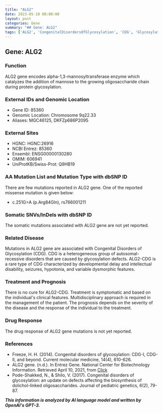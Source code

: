 ```yaml
---
title: "ALG2"
date: 2023-05-10 00:00:00
layout: post
categories: Gene
summary: "## Gene: ALG2"
tags: ['ALG2', 'CongenitalDisordersOfGlycosylation', 'CDG', 'GlycosylationDefects', 'MissenseMutation', 'SymptomaticTreatment', 'MultidisciplinaryApproach', 'Prognosis']
---
```


## Gene: ALG2

### Function

ALG2 gene encodes alpha-1,3-mannosyltransferase enzyme which catalyzes the addition of mannose to the growing oligosaccharide chain during protein glycosylation.

### External IDs and Genomic Location

- Gene ID: 85360
- Genomic Location: Chromosome 9q22.33
- Aliases: MGC46125, DKFZp686P2095

### External Sites

- HGNC: HGNC:26916
- NCBI Entrez: 85360
- Ensembl: ENSG00000130280
- OMIM: 606941
- UniProtKB/Swiss-Prot: Q9HB19

### AA Mutation List and Mutation Type with dbSNP ID

There are few mutations reported in ALG2 gene. One of the reported missense mutation is given below:

- c.251G>A (p.Arg84Gln), rs766001211

### Somatic SNVs/InDels with dbSNP ID

The somatic mutations associated with ALG2 gene are not yet reported.

### Related Disease

Mutations in ALG2 gene are associated with Congenital Disorders of Glycosylation (CDG). CDG is a heterogeneous group of autosomal-recessive disorders that are caused by glycosylation defects. ALG2-CDG is a rare type of CDG characterized by developmental delay and intellectual disability, seizures, hypotonia, and variable dysmorphic features.

### Treatment and Prognosis

There is no cure for ALG2-CDG. Treatment is symptomatic and based on the individual's clinical features. Multidisciplinary approach is required in the management of the patient. The prognosis depends on the severity of the disease and the response of the individual to the treatment.

### Drug Response

The drug response of ALG2 gene mutations is not yet reported.

### References

- Freeze, H. H. (2014). Congenital disorders of glycosylation: CDG-I, CDG-II, and beyond. Current molecular medicine, 14(4), 610-626.
- ALG2 gene. (n.d.). In Entrez Gene. National Center for Biotechnology Information. Retrieved April 10, 2021, from [Click](https://www.ncbi.nlm.nih.gov/gene/85360)
- Pode-Shakked, N., & Shilo, V. (2017). Congenital disorders of glycosylation: an update on defects affecting the biosynthesis of dolichol-linked oligosaccharides. Journal of pediatric genetics, 6(2), 79-87.

**_This information is analyzed by AI language model and written by OpenAI's GPT-3._**